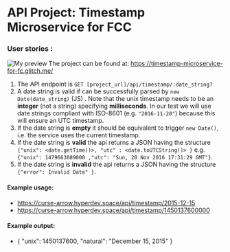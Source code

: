 
# API Project: Timestamp Microservice for FCC

### User stories :
![My preview](https://lh3.googleusercontent.com/uolh-eBsrRzsxsAOXjiF_8MouzHq9gp_3bFwOLyR5_8vXgpt7tRHxwL73B8GpTn915t-nQNYZm4a6zYj-jlO6vwX6NSgkM0m4NX7L0yU0s1FGe46l8Owb20B73yFyG98YQ1GSy9Aww=w2400)
The project can be found at: https://timestamp-microservice-for-fc.glitch.me/

1. The API endpoint is `GET [project_url]/api/timestamp/:date_string?`
2. A date string is valid if can be successfully parsed by `new Date(date_string)` (JS) . Note that the unix timestamp needs to be an **integer** (not a string) specifying **milliseconds**. In our test we will use date strings compliant with ISO-8601 (e.g. `"2016-11-20"`) because this will ensure an UTC timestamp.
3. If the date string is **empty** it should be equivalent to trigger `new Date()`, i.e. the service uses the current timestamp.
4. If the date string is **valid** the api returns a JSON having the structure 
`{"unix": <date.getTime()>, "utc" : <date.toUTCString()> }`
e.g. `{"unix": 1479663089000 ,"utc": "Sun, 20 Nov 2016 17:31:29 GMT"}`.
5. If the date string is **invalid** the api returns a JSON having the structure `{"error": Invalid Date" }`.

#### Example usage:
* https://curse-arrow.hyperdev.space/api/timestamp/2015-12-15
* https://curse-arrow.hyperdev.space/api/timestamp/1450137600000

#### Example output:
* { "unix": 1450137600, "natural": "December 15, 2015" }
